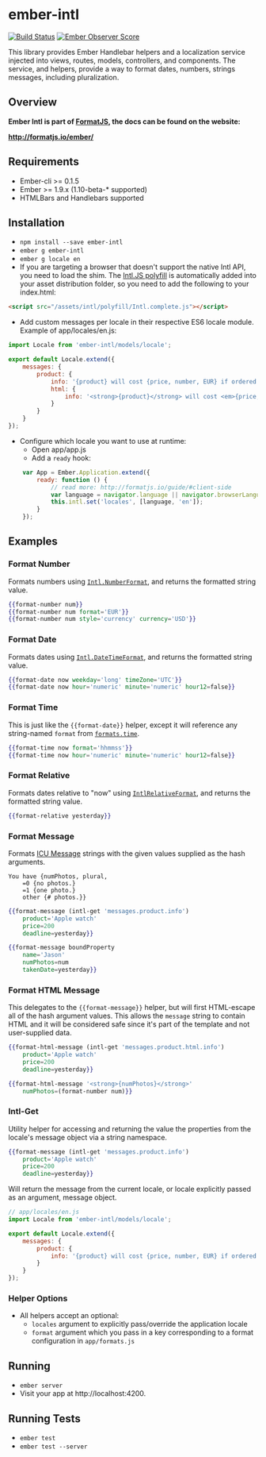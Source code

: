 # ember-intl

[![Build Status](https://api.travis-ci.org/yahoo/ember-intl.svg?branch=master)](https://api.travis-ci.org/yahoo/ember-intl.svg?branch=master)
[![Ember Observer Score](http://emberobserver.com/badges/ember-intl.svg)](http://emberobserver.com/addons/ember-intl)

This library provides Ember Handlebar helpers and a localization service injected into views, routes, models, controllers, and components.  The
service, and helpers, provide a way to format dates, numbers, strings messages, including pluralization.

## Overview
**Ember Intl is part of [FormatJS][], the docs can be found on the website:**

**<http://formatjs.io/ember/>**

## Requirements
* Ember-cli >= 0.1.5
* Ember >= 1.9.x (1.10-beta-* supported)
* HTMLBars and Handlebars supported

## Installation
* `npm install --save ember-intl`
* `ember g ember-intl`
* `ember g locale en`
* If you are targeting a browser that doesn't support the native Intl API, you need to load the shim.  The
[Intl.JS polyfill](https://github.com/andyearnshaw/Intl.js/) is automatically added into your asset distribution folder,
so you need to add the following to your index.html:

```html
<script src="/assets/intl/polyfill/Intl.complete.js"></script>
```

* Add custom messages per locale in their respective ES6 locale module.
Example of app/locales/en.js:

```js
import Locale from 'ember-intl/models/locale';

export default Locale.extend({
	messages: {
		product: {
			info: '{product} will cost {price, number, EUR} if ordered by {deadline, date, time}',
			html: {
				info: '<strong>{product}</strong> will cost <em>{price, number, EUR}</em> if ordered by {deadline, date, time}'
			}
		}
	}
});
```

* Configure which locale you want to use at runtime:
	* Open app/app.js
	* Add a `ready` hook:

```js
	var App = Ember.Application.extend({
		ready: function () {
			// read more: http://formatjs.io/guide/#client-side
			var language = navigator.language || navigator.browserLanguage;
			this.intl.set('locales', [language, 'en']);
		}
	});
```

## Examples

### Format Number

Formats numbers using [`Intl.NumberFormat`][Intl-NF], and returns the formatted string value.

```hbs
{{format-number num}}
{{format-number num format='EUR'}}
{{format-number num style='currency' currency='USD'}}
```

### Format Date

Formats dates using [`Intl.DateTimeFormat`][Intl-DTF], and returns the formatted string value.

```hbs
{{format-date now weekday='long' timeZone='UTC'}}
{{format-date now hour='numeric' minute='numeric' hour12=false}}
```

### Format Time

This is just like the `{{format-date}}` helper, except it will reference any string-named `format` from [`formats.time`](#dataintlformats).

```hbs
{{format-time now format='hhmmss'}}
{{format-time now hour='numeric' minute='numeric' hour12=false}}
```

### Format Relative

Formats dates relative to "now" using [`IntlRelativeFormat`][Intl-RF], and returns the formatted string value.

```hbs
{{format-relative yesterday}}
```

### Format Message

Formats [ICU Message][ICU] strings with the given values supplied as the hash arguments.

```
You have {numPhotos, plural,
	=0 {no photos.}
	=1 {one photo.}
	other {# photos.}}
```

```hbs
{{format-message (intl-get 'messages.product.info')
	product='Apple watch'
	price=200
	deadline=yesterday}}

{{format-message boundProperty
	name='Jason'
	numPhotos=num
	takenDate=yesterday}}
```

### Format HTML Message

This delegates to the `{{format-message}}` helper, but will first HTML-escape all of the hash argument values. This allows the `message` string to contain HTML and it will be considered safe since it's part of the template and not user-supplied data.

```hbs
{{format-html-message (intl-get 'messages.product.html.info')
	product='Apple watch'
	price=200
	deadline=yesterday}}

{{format-html-message '<strong>{numPhotos}</strong>'
	numPhotos=(format-number num)}}
```

### Intl-Get

Utility helper for accessing and returning the value the properties from the locale's message object via a string namespace.

```hbs
{{format-message (intl-get 'messages.product.info')
	product='Apple watch'
	price=200
	deadline=yesterday}}
```

Will return the message from the current locale, or locale explicitly passed as an argument, message object.

```js
// app/locales/en.js
import Locale from 'ember-intl/models/locale';

export default Locale.extend({
	messages: {
		product: {
			info: '{product} will cost {price, number, EUR} if ordered by {deadline, date, time}'
		}
	}
});
```

### Helper Options
* All helpers accept an optional:
	* `locales` argument to explicitly pass/override the application locale
	* `format` argument which you pass in a key corresponding to a format configuration in `app/formats.js`

## Running

* `ember server`
* Visit your app at http://localhost:4200.

## Running Tests

* `ember test`
* `ember test --server`

[Intl-RF]: https://github.com/yahoo/intl-relativeformat
[Intl-MF]: https://github.com/yahoo/intl-messageformat
[Intl]: https://developer.mozilla.org/en-US/docs/Web/JavaScript/Reference/Global_Objects/Intl
[Intl-NF]: https://developer.mozilla.org/en-US/docs/Web/JavaScript/Reference/Global_Objects/NumberFormat
[Intl-DTF]: https://developer.mozilla.org/en-US/docs/Web/JavaScript/Reference/Global_Objects/DateTimeFormat
[ICU]: http://userguide.icu-project.org/formatparse/messages
[CLDR]: http://cldr.unicode.org/
[Intl.js]: https://github.com/andyearnshaw/Intl.js
[LICENSE]: https://github.com/yahoo/yahoo-intl/blob/master/LICENSE
[FormatJS]: http://formatjs.io/
